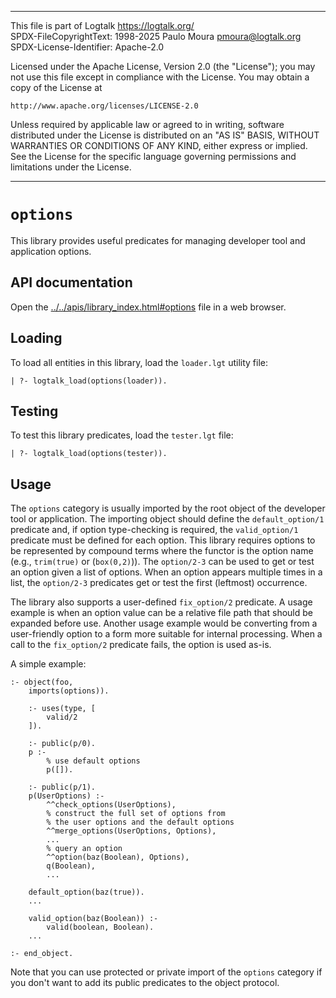 ________________________________________________________________________

This file is part of Logtalk <https://logtalk.org/>  
SPDX-FileCopyrightText: 1998-2025 Paulo Moura <pmoura@logtalk.org>  
SPDX-License-Identifier: Apache-2.0

Licensed under the Apache License, Version 2.0 (the "License");
you may not use this file except in compliance with the License.
You may obtain a copy of the License at

    http://www.apache.org/licenses/LICENSE-2.0

Unless required by applicable law or agreed to in writing, software
distributed under the License is distributed on an "AS IS" BASIS,
WITHOUT WARRANTIES OR CONDITIONS OF ANY KIND, either express or implied.
See the License for the specific language governing permissions and
limitations under the License.
________________________________________________________________________


``options``
===========

This library provides useful predicates for managing developer tool and
application options.

API documentation
-----------------

Open the [../../apis/library_index.html#options](../../apis/library_index.html#options)
file in a web browser.

Loading
-------

To load all entities in this library, load the `loader.lgt` utility file:

	| ?- logtalk_load(options(loader)).

Testing
-------

To test this library predicates, load the `tester.lgt` file:

	| ?- logtalk_load(options(tester)).

Usage
-----

The ``options`` category is usually imported by the root object of the
developer tool or application. The importing object should define the
``default_option/1`` predicate and, if option type-checking is required,
the ``valid_option/1`` predicate must be defined for each option. This
library requires options to be represented by compound terms where the
functor is the option name (e.g., ``trim(true)`` or (``box(0,2)``)).
The ``option/2-3`` can be used to get or test an option given a list of
options. When an option appears multiple times in a list, the ``option/2-3``
predicates get or test the first (leftmost) occurrence.

The library also supports a user-defined ``fix_option/2`` predicate.
A usage example is when an option value can be a relative file path
that should be expanded before use. Another usage example would be
converting from a user-friendly option to a form more suitable for
internal processing. When a call to the ``fix_option/2`` predicate
fails, the option is used as-is.

A simple example:

	:- object(foo,
		imports(options)).

		:- uses(type, [
			valid/2
		]).

		:- public(p/0).
		p :-
			% use default options
			p([]).

		:- public(p/1).
		p(UserOptions) :-
			^^check_options(UserOptions),
			% construct the full set of options from
			% the user options and the default options
			^^merge_options(UserOptions, Options),
			...
			% query an option
			^^option(baz(Boolean), Options),
			q(Boolean),
			...

		default_option(baz(true)).
		...

		valid_option(baz(Boolean)) :-
			valid(boolean, Boolean).
		...

	:- end_object.

Note that you can use protected or private import of the ``options``
category if you don't want to add its public predicates to the object
protocol.
